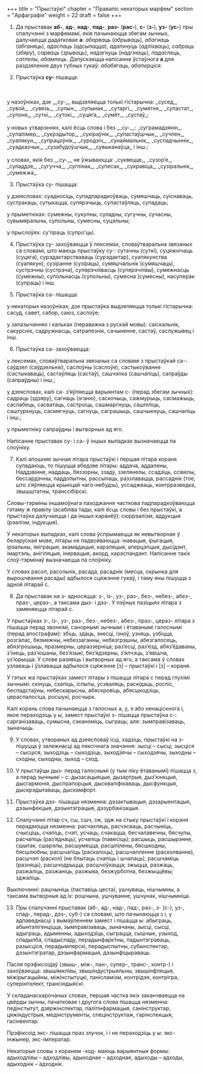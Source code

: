 +++
title = "Прыстаўкі"
chapter = "Правапic некаторых марфем"
section = "Арфаграфія"
weight = 22
draft = false
+++

1. Да прыставак __аб-__, __ад-__, __над-__, __пад-__, __раз-__ (__рас-__), __с-__ (__з-__), __уз-__ (__ус-__) пры спалучэнні з марфемамі, якія пачынаюцца збегам зычных, далучаецца дадатковае __а__: _абарваць_ (_абрываць_), _абагнаць_ (_абганяць_), _адаспаць_ (_адсыпацца_), _адапхнуць_ (_адпіхваць_), _сабраць_ (_збяру_), _сарваць_ (_зрываць_), _надагнуць_ (_надгінаць_), _падаспець_, _сатлелы_, _абамлець_. Дапускаецца напісанне ўстаўнога __а__ для раздзялення двух губных гукаў: _абабягаць_, _абаперціся_.

2. Прыстаўка __су-__ пішацца:
<br>
<br>у назоўніках, дзе __су-__ выдзяляецца толькі гістарычна: _сусед_, _сувой_, _сувязь_, _супын_, _супынак_, _сутаргі_, _сумятня_, _супастат_, _супоня_, _суткі_, _сутокі_, _суцяга_, _сумёт_, _сустаў_;
<br>
<br>у новых утварэннях, калі ёсць слова і без __су-__: _суграмадзянін_, _супалімер_, _сукрэдытор_, _сукіраўнік_, _супастаўшчык_, _сучлен_, _суапякун_, _супрацоўнік_, _суродзіч_, _сунаймальнік_, _суспадчыннік_, _суадказчык_, _сузабудоўшчык_, _сувыканаўца_ і інш.;
<br>
<br>у словах, якія без __су-__ не ўжываюцца: _суквецце_, _сузор’е_, _суладдзе_, _сугучча_, _суглінак_, _супесак_, _сукравіца_, _сузіральнік_, _сумежжа_.

3. Прыстаўка су- пішацца:

у дзеясловах: суадносіць, супадпарадкоўваць, сумяшчаць, суіснаваць, сустракаць, сутыкацца, супярэчыць, супастаўляць, супадаць;

у прыметніках: сумежны, сукупны, суладны, сугучны, сучасны, сувымяральны, супольны, сумесны, суцэльны;

у прыслоўях: су'праць (супро'ць).

4. Прыстаўка су- захоўваецца ў лексемах, словаўтваральна звязаных са словамі, што маюць прыстаўку су-: сутачны (суткі), суцяжнічаць (суцяга), сурэдактарстваваць (сурэдактар), суапякунства (суапякун), сузіранне (сузіраць), сумяшчальнік (сумяшчаць), сустрэчны (сустрэча), супярэчлівасць (супярэчлівы), сумежнасць (сумежны), супольнасць (супольны), сумесна (сумесны), насуперак (супраць) і інш.

5. Прыстаўка са- пішацца:

у некаторых назоўніках, дзе прыстаўка выдзяляецца толькі гістарычна: сасуд, савет, сабор, саюз, саслоўе;

у запазычаннях і кальках (пераважна з рускай мовы): саіскальнік, сакурснік, садружнасць, сатрапезнік, сачыненне, састаў, саслужывец і інш.

6. Прыстаўка са- захоўваецца:

у лексемах, словаўтваральна звязаных са словамі з прыстаўкай са-: саўдзел (саўдзельнік), саслоўны (саслоўе), састыкоўванне (састыкаваць), састаўляць (састаў), сашчэпка (сашчапіць), сапраўды (сапраўдны) і інш.;

у дзеясловах, калі са- з’яўляецца варыянтам с- (перад збегам зычных): садраць (здзяру), сагнаць (зганю), саскочыць, сажмурыць, сасмажыць, саслабець, сасватаць, састроіць, сашмаргнуць, сашпіліць, саштурхнуць, сасмягнуць, сагнуць, саграшыць, сашчыкнуць, сашчапіць і інш.;

у прыметніку сапраўдны і вытворных ад яго.

Напісанне прыставак су- і са- ў іншых выпадках вызначаецца па слоўніку.

7. Калі апошняя зычная літара прыстаўкі і першая літара кораня супадаюць, то пішуцца абедзве літары: аддача, аддалены, Наддзвінне, наддаць, бяззорны, ззаду, ззелянелы, ссадзіць, ссівелы, бессардэчны, паддопытны, рассыпаць, раззлавацца, рассаднік (тое, што з’яўляецца крыніцай чаго-небудзь), уссаджваць, контрразведка, звышштатны, транссібірскі.

Словы-тэрміны іншамоўнага паходжання часткова падпарадкоўваюцца гэтаму ж правілу (асабліва тады, калі ёсць словы і без прыстаўкі, а прыстаўка далучаецца і да іншых каранёў): сюррэалізм, аддукцыя (рэалізм, індукцыя).

У некаторых выпадках, калі слова ўспрымаецца як невытворнае ў беларускай мове, літары не падвойваюцца: інавацыя, ірыгацыя, ірэальны, іміграцыя, акамадацыя, карэляцыя, аперцэпцыя, дысідэнт, імартэль, анігіляцыя, інервацыя, акорд, карэспандэнт. Напісанне такіх слоў-тэрмінаў вызначаецца па слоўніку.

У словах расол, расольнік, расада, расаднік (месца, скрынка для вырошчвання расады) адбылося сцяжэнне гукаў, і таму яны пішуцца з адной літарай с.

8. Да прыставак на з- адносяцца: з-, із-, уз-, раз-, без-, небез-, абез-, праз-, цераз-, а таксама дыз- і дэз-. У пэўных пазіцыях літара з замяняецца літарай с.

У прыстаўках з-, із-, уз-, раз-, без-, небез-, абез-, праз-, цераз- літара з пішацца перад звонкімі, санорнымі зычнымі і ётаванымі галоснымі (перад апострафам): збіць, здаць, знесці, ізноў, узняць, узбіцца, розгалас, бязмежны, небеззаганны, небязгрэшны, абезгалосець, абязгрошыць, празмерны, цераззерніца; раз’есці, раз’езд, абяз’ёдаваны, з’інець, раз’юшаны, без’языкі, бяз’ядзерны, з’ялчэць, з’явішча, уз’юрыцца. У слове разявіць і вытворных ад яго, а таксама ў словах узлаваць і ўзлавацца адбылося сцяжэнне [з] – прыстаўкі і [з] – кораня.

У гэтых жа прыстаўках замест літары з пішацца літара с перад глухімі зычнымі: скінуць, схапіць, іспыты, усхваляць, раскідаць, роспіс, беспадстаўны, небескарысны, абяскровіць, абясшкодзіць, цераспалосіца, росшукі, росчырк.

Калі корань слова пачынаецца з галосных а, у, э або ненаціскнога і, якое пераходзіць у ы, замест прыстаўкі з- пішацца прыстаўка с-: сарганізаваць, сумысна, сэканоміць, сыграць; але: зымправізаваць, зыначыць.

9. У словах, утвораных ад дзеясловаў ісці, хадзіць, прыстаўкі на з- пішуцца ў залежнасці ад лексічнага значэння: зысці – сысці, зысціся – сысціся, зыходзіць – сыходзіць, зыходзячы – сыходзячы, зыходны – сходны, сыходны, зыход – сход.

10. У прыстаўцы дыз- перад галоснымі (у тым ліку ётаванымі) пішацца з, а перад зычнымі – с: дызасацыяцыя, дызартрыя, дыз’юнкцыя, дысгармонія, дыспрапорцыя, дыскваліфікаваць, дысфункцыя, дыскрэдытаваць, дыскамфорт.

11. Прыстаўка дэз- пішацца нязменна: дэзактывацыя, дэзарыентацыя, дэзынфекцыя, дэзынтэграцыя, дэзурбанізацыя.

12. Спалучэнні літар сч, сш, сшч, зж, здж на стыку прыстаўкі і кораня перадаюцца нязменна: расчахляць, расчэсваць, расчыніць, счысціць, счапіць, счэп, усчаць, счакацца, бесчалавечны, бясчулы, расчапіць (раз’яднаць), усчапіць (павесіць); расшыць, расшырэнне, сшытак, сшарэлы, расшумецца, расшпілены, бясшкодны, бясшлюбны; расшчапіць (раскалоць), расшчапленне (расколванне), расшчэп (раскол) (не блытаць счапіць і шчапаць), расшчаміць (разняць), расшчодрыцца, расшчоўкацца; зжыцца, разжаць, разжаліць, разжаніць, разжыва, безжурботна, безжыццёвы; зджаліць.

Выключэнні: рашчыніць (паставіць цеста), ушчуваць, нішчымны, а таксама вытворныя ад іх: рошчына, ушчуванне, ушчунак, нішчымніца.

13. Пры спалучэнні прыставак (аб-, ад-, над-, пад-, раз-, з- (с-), уз-, спад-, перад-, дэз-, суб-) са словамі, што пачынаюцца з і, у адпаведнасці з вымаўленнем замест і пішацца ы: абыграць, абынтэлігенціцца, зымправізаваць, зыначаны, зысці, сысці, адыграць, адыменны, адыходзіць, сыграцца, сышчык, узыход, спадылба, спадыспаду, перадынфарктны, падынтэграваць, разысціся, перадымперскі, перадыспытны, субынспектар, дэзынтэгратар, дэзынфармацыя, дэзынфіцыраваць.

Пасля прэфіксоідаў (звыш-, між-, пан-, супер-, транс-, контр-) і захоўваецца: звышімклівы, звышіндустрыяльны, звышінфляцыя, міжірыгацыйны, міжінстытуцкі, панісламізм, контрідэя, контрігра, суперінтэлект, трансіндыйскі.

У складанаскарочаных словах, першая частка якіх заканчваецца на цвёрды зычны, пачатковае і другога слова пішацца нязменна: педінстытут, дзяржінспектар, палітінфармацыя, санінструктар, цяжіндустрыя, медінструменты, спецінструктаж, гарінспекцыя, гасінвентар.

Прэфіксоід экс- пішацца праз злучок, і і не пераходзіць у ы: экс-інжынер, экс-імператар.

Некаторыя словы з коранем -ход- маюць варыянтныя формы: адыходлівы – адходлівы, адыходнае – адходнае, адыходы – адходы, адыходнік – адходнік.